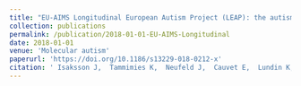 ```yaml
---
title: "EU-AIMS Longitudinal European Autism Project (LEAP): the autism twin cohort."
collection: publications
permalink: /publication/2018-01-01-EU-AIMS-Longitudinal
date: 2018-01-01
venue: 'Molecular autism'
paperurl: 'https://doi.org/10.1186/s13229-018-0212-x'
citation: ' Isaksson J,  Tammimies K,  Neufeld J,  Cauvet E,  Lundin K,  Buitelaar JK,  Loth E,  Murphy DGM,  Spooren W,  Boelte S,  EU-AIMS group, &quot;EU-AIMS Longitudinal European Autism Project (LEAP): the autism twin cohort..&quot; Molecular autism, 2018.'
---
```

